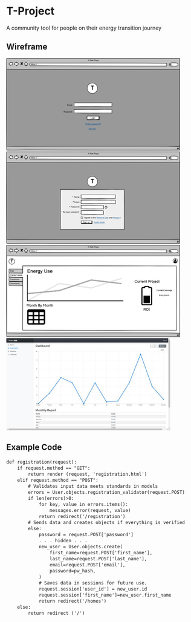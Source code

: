 # T-Project
A community tool for people on their energy transition journey


## Wireframe

<span><img src="https://github.com/Op-Design/T-Project/blob/main/Wireframes/Draft%201%20Images/Login.png" alt="wireframe image png" style="width:230;height:244px;"></span>
<span><img src="https://github.com/Op-Design/T-Project/blob/main/Wireframes/Draft%201%20Images/Sign%20Up.png" alt="wireframe image png" style="width:230;height:244px;"></span>
<span><img src="https://github.com/Op-Design/T-Project/blob/main/Wireframes/Draft%201%20Images/Energy%20Usage.png" alt="wireframe image png" style="width:230;height:244px;"></span>
<span><img src="https://github.com/Op-Design/T-Project/blob/main/Live%20Images/T-Project.jfif" alt="live dashboard jfif" style="width:230;height:244px;"></span>

## Example Code

```
def registration(request):
    if request.method == "GET":
        return render (request, 'registration.html')
    elif request.method == "POST":
        # Validates input data meets standards in models
        errors = User.objects.registration_validator(request.POST)
        if len(errors)>0:
            for key, value in errors.items():
                messages.error(request, value)
            return redirect('/registration')
        # Sends data and creates objects if everything is verified
        else:
            password = request.POST['password']
            . . . hidden . . .
            new_user = User.objects.create(
                first_name=request.POST['first_name'],
                last_name=request.POST['last_name'],
                email=request.POST['email'],
                password=pw_hash,
            )
            # Saves data in sessions for future use.
            request.session['user_id'] = new_user.id
            request.session['first_name']=new_user.first_name
            return redirect('/homes')
    else:
        return redirect ('/')
```
